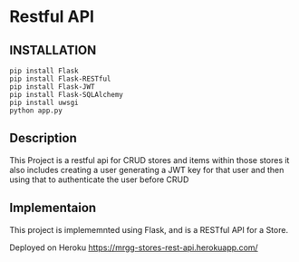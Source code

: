 # Restful API

## INSTALLATION

```
pip install Flask
pip install Flask-RESTful
pip install Flask-JWT
pip install Flask-SQLAlchemy
pip install uwsgi
python app.py
```
## Description
This Project is a restful api for CRUD stores and items within those stores it also includes creating a user generating a JWT key for that user and then using that to authenticate the user before CRUD
## Implementaion
This project is implememnted using Flask, and is a RESTful API for a Store.

Deployed on Heroku https://mrgg-stores-rest-api.herokuapp.com/
